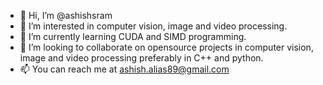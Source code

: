 - 👋 Hi, I’m @ashishsram
- 👀 I’m interested in computer vision, image and video processing.
- 🌱 I’m currently learning CUDA and SIMD programming.
- 💞️ I’m looking to collaborate on opensource projects in computer vision, image and video processing preferably in C++ and python.
- 📫 You can reach me at ashish.alias89@gmail.com

<!---
ashishsram/ashishsram is a ✨ special ✨ repository because its `README.md` (this file) appears on your GitHub profile.
You can click the Preview link to take a look at your changes.
--->
